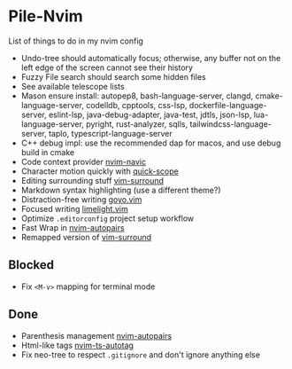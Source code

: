 # Pile-Nvim
List of things to do in my nvim config

- Undo-tree should automatically focus; otherwise, any buffer not on the left edge of the screen cannot see their history
- Fuzzy File search should search some hidden files
- See available telescope lists
- Mason ensure install: autopep8, bash-language-server, clangd, cmake-language-server, codelldb, cpptools, css-lsp, dockerfile-language-server, eslint-lsp, java-debug-adapter, java-test, jdtls, json-lsp, lua-language-server, pyright, rust-analyzer, sqlls, tailwindcss-language-server, taplo, typescript-language-server
- C++ debug impl: use the recommended dap for macos, and use debug build in cmake
- Code context provider [nvim-navic](https://github.com/SmiteshP/nvim-navic)
- Character motion quickly with [quick-scope](https://github.com/unblevable/quick-scope)
- Editing surrounding stuff [vim-surround](https://github.com/tpope/vim-surround)
- Markdown syntax highlighting (use a different theme?)
- Distraction-free writing [goyo.vim](https://github.com/junegunn/goyo.vim)
- Focused writing [limelight.vim](https://github.com/junegunn/limelight.vim)
- Optimize `.editorconfig` project setup workflow
- Fast Wrap in [nvim-autopairs](https://github.com/windwp/nvim-autopairs)
- Remapped version of [vim-surround](https://github.com/tpope/vim-surround)

## Blocked
- Fix `<M-v>` mapping for terminal mode

## Done
- Parenthesis management [nvim-autopairs](https://github.com/windwp/nvim-autopairs)
- Html-like tags [nvim-ts-autotag](https://github.com/windwp/nvim-ts-autotag)
- Fix neo-tree to respect `.gitignore` and don't ignore anything else
